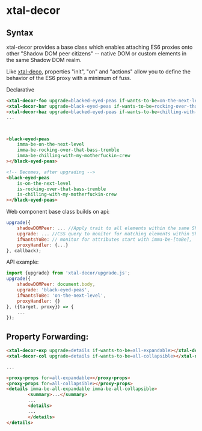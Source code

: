 # xtal-decor

## Syntax

xtal-decor provides a base class which enables attaching ES6 proxies onto other "Shadow DOM peer citizens" -- native DOM or custom elements in the same Shadow DOM realm.

Like [xtal-deco](https://github.com/bahrus/xtal-deco), properties "init", "on" and "actions" allow you to define the behavior of the ES6 proxy with a minimum of fuss.

Declarative
```html
<xtal-decor-foo upgrade=blacked-eyed-peas if-wants-to-be=on-the-next-level></xtal-decor-foo>
<xtal-decor-bar upgrade=black-eyed-peas if-wants-to-be=rocking-over-that-bass-tremble></xtal-decor-foo>
<xtal-decor-baz upgrade=blacked-eyed-peas if-wants-to-be=chilling-with-my-motherfuckin-crew></xtal-decor-foo>
...



<black-eyed-peas 
    imma-be-on-the-next-level 
    imma-be-rocking-over-that-bass-tremble
    imma-be-chilling-with-my-motherfuckin-crew
></black-eyed-peas>

<!-- Becomes, after upgrading -->
<black-eyed-peas 
    is-on-the-next-level 
    is-rocking-over-that-bass-tremble
    is-chilling-with-my-motherfuckin-crew
></black-eyed-peas>
```

Web component base class builds on api:

```JavaScript
upgrade({
    shadowDOMPeer: ... //Apply trait to all elements within the same ShadowDOM realm as this node.
    upgrade: ... //CSS query to monitor for matching elements within ShadowDOM Realm.
    ifWantsYoBe: // monitor for attributes start with imma-be-[toBe], 
    proxyHandler: {...}
}, callback);
```

API example:

```JavaScript
import {upgrade} from 'xtal-decor/upgrade.js';
upgrade({
    shadowDOMPeer: document.body,
    upgrade: 'black-eyed-peas',
    ifWantsToBe: 'on-the-next-level',
    proxyHandler: {}
}, ({target, proxy}) => {
    ...
});
```

## Property Forwarding:

```html
<xtal-decor-exp upgrade=details if-wants-to-be=all-expandable></xtal-decor-exp>
<xtal-decor-col upgrade=details if-wants-to-be=all-collapsible></xtal-decor-col>

...

<proxy-props for=all-expandable></proxy-props>
<proxy-props for=all-collapsible></proxy-props>
<details imma-be-all-expandable imma-be-all-collapsible>
        <summary>...</summary>
        ...
        <details>
        ...
        </details>
</details>
```
